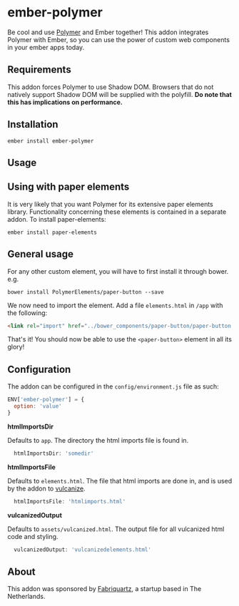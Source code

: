 # ember-polymer

Be cool and use [Polymer](https://www.polymer-project.org/1.0/) and Ember together!
This addon integrates Polymer with Ember, so you can use the power of custom web
components in your ember apps today.

## Requirements

This addon forces Polymer to use Shadow DOM. Browsers that do not natively support Shadow DOM will be supplied with the polyfill. **Do note that this has implications on performance.**

## Installation

`ember install ember-polymer`

## Usage
## Using with paper elements

It is very likely that you want Polymer for its extensive paper elements library.
Functionality concerning these elements is contained in a separate addon.
To install paper-elements:

`ember install paper-elements`

## General usage

For any other custom element, you will have to first install it through bower. e.g.

`bower install PolymerElements/paper-button --save`

We now need to import the element. Add a file `elements.html` in `/app` with the following:

```html
<link rel="import" href="../bower_components/paper-button/paper-button.html">
```

That's it! You should now be able to use the `<paper-button>` element in all its glory!

## Configuration

The addon can be configured in the `config/environment.js` file as such:

```js
ENV['ember-polymer'] = {
  option: 'value'
}
```

**htmlImportsDir**

Defaults to `app`. The directory the html imports file is found in.

```js
  htmlImportsDir: 'somedir'
```

**htmlImportsFile**

Defaults to `elements.html`. The file that html imports are done in, and is
used by the addon to [vulcanize](https://github.com/Polymer/vulcanize).

```js
  htmlImportsFile: 'htmlimports.html'
```

**vulcanizedOutput**

Defaults to `assets/vulcanized.html`. The output file for all vulcanized
html code and styling.

```js
  vulcanizedOutput: 'vulcanizedelements.html'
```

## About

This addon was sponsored by [Fabriquartz](http://www.fabriquartz.com/), a startup
based in The Netherlands.
